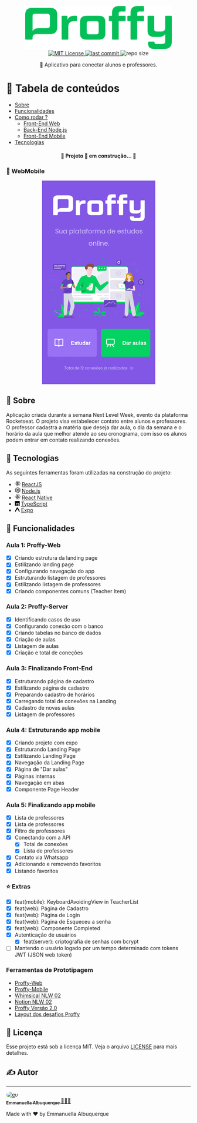 <div align="center">
   <img src="web/src/assets/images/greenLogo.svg" alt="proffy" width="400"/>
</div>

<div align="center">
  <a href="https://github.com/EmmanuellaAlbuquerque/proffy/blob/master/LICENSE">
  <img src="https://img.shields.io/github/license/emmanuellaalbuquerque/proffy?color=%2304BF58" alt="MIT License">
  </a> 
  <a href="https://github.com/EmmanuellaAlbuquerque/proffy/commits/master">
    <img src="https://img.shields.io/github/last-commit/EmmanuellaAlbuquerque/proffy?color=%2304BF58" alt="last commit">
  </a>
  <img src="https://img.shields.io/github/repo-size/EmmanuellaAlbuquerque/proffy?color=%2304BF58" alt="repo size">
</div>

<p align="center">🚀 Aplicativo para conectar alunos e professores.</p>

# :pushpin: Tabela de conteúdos

- [Sobre](#Sobre)
- [Funcionalidades](#Funcionalidades)
- [Como rodar ?](#run)
  - [Front-End Web](https://github.com/EmmanuellaAlbuquerque/proffy/tree/master/web#como-rodar)
  - [Back-End Node.js](https://github.com/EmmanuellaAlbuquerque/proffy/tree/master/server#como-rodar-)
  - [Front-End Mobile](https://github.com/EmmanuellaAlbuquerque/proffy/tree/master/mobile#como-rodar)
- [Tecnologias](#hammer-Tecnologias)

<h4 align="center"> 
	🚧  Projeto 🚀 em construção...  🚧
</h4>

### :iphone: WebMobile

<div align="center">
<img src="images/webMobile.gif" alt="mobile web gif">
</div>

## :mag_right: Sobre

Aplicação criada durante a semana Next Level Week, evento da plataforma Rocketseat. O projeto visa estabelecer contato entre alunos e professores. O professor cadastra a matéria que deseja dar aula, o dia da semana e o horário da aula que melhor atende ao seu cronograma, com isso os alunos podem entrar em contato realizando conexões.

## :hammer: Tecnologias

As seguintes ferramentas foram utilizadas na construção do projeto:

- <img src="images/technologies-icons/react.svg" alt="react" width="15"> [ReactJS](https://pt-br.reactjs.org/)
- <img src="images/technologies-icons/node-dot-js.svg" alt="typescript" width="15"> [Node.js](https://nodejs.org/en/)
- <img src="images/technologies-icons/react.svg" alt="react" width="15"> [React Native](https://reactnative.dev/)
- <img src="images/technologies-icons/typescript.svg" alt="typescript" width="13"> [TypeScript](https://www.typescriptlang.org/)
- <img src="images/technologies-icons/expo.svg" alt="expo" width="13"> [Expo](https://expo.io/)

## :bookmark_tabs: Funcionalidades

### Aula 1: Proffy-Web

- [x] Criando estrutura da landing page
- [x] Estilizando landing page
- [x] Configurando navegação do app
- [x] Estruturando listagem de professores
- [x] Estilizando listagem de professores
- [x] Criando componentes comuns (Teacher Item)

### Aula 2: Proffy-Server

- [x] Identificando casos de uso
- [x] Configurando conexão com o banco
- [x] Criando tabelas no banco de dados
- [x] Criação de aulas
- [x] Listagem de aulas
- [x] Criação e total de coneções

### Aula 3: Finalizando Front-End

- [x] Estruturando página de cadastro
- [x] Estilizando página de cadastro
- [x] Preparando cadastro de horários
- [x] Carregando total de conexões na Landing
- [x] Cadastro de novas aulas
- [x] Listagem de professores

### Aula 4: Estruturando app mobile

- [x] Criando projeto com expo
- [x] Estruturando Landing Page
- [x] Estilizando Landing Page
- [x] Navegação da Landing Page
- [x] Página de "Dar aulas"
- [x] Páginas internas
- [x] Navegação em abas
- [x] Componente Page Header

### Aula 5: Finalizando app mobile

- [x] Lista de professores
- [x] Lista de professores
- [x] Filtro de professores
- [x] Conectando com a API
  - [x] Total de conexões
  - [x] Lista de professores
- [x] Contato via Whatsapp
- [x] Adicionando e removendo favoritos
- [x] Listando favoritos

### :star: Extras

- [x] feat(mobile): KeyboardAvoidingView in TeacherList
- [x] feat(web): Página de Cadastro
- [x] feat(web): Página de Login
- [x] feat(web): Página de Esqueceu a senha
- [x] feat(web): Componente Completed
- [x] Autenticação de usuários
  - [x] feat(server): criptografia de senhas com bcrypt
- [ ] Mantendo o usuário logado por um tempo determinado com tokens JWT (JSON web token)

### Ferramentas de Prototipagem

- [Proffy-Web](https://www.figma.com/file/GHGS126t7WYjnPZdRKChJF/Proffy-Web)
- [Proffy-Mobile](https://www.figma.com/file/e33KvgUpFdunXxJjHnK7CG/Proffy-Mobile)
- [Whimsical NLW 02](https://whimsical.com/4Ug5pJLABvCj2NWQXyuK38)
- [Notion NLW 02](https://www.notion.so/Layout-Proffy-3d5f45f54ec54ef9b2103565b7cce4e1)
- [Proffy Versão 2.0](https://www.notion.so/Vers-o-2-0-Proffy-eefca1b981694cd0a895613bc6235970)
- [Layout dos desafios Proffy](https://www.notion.so/Layout-dos-desafios-Proffy-b65b509655194c02b3b4c9d4c74b78b4)

## :memo: Licença

Esse projeto está sob a licença MIT. Veja o arquivo [LICENSE](LICENSE) para mais detalhes.

## ✍️ Autor

---

<a href="https://github.com/EmmanuellaAlbuquerque">
  <img style="border-radius: 50%;" src="https://avatars1.githubusercontent.com/u/57198678?s=460&u=18118f08f358d2615421a0694cc00b1c10b8bba0&v=4" width="100px;" alt="eu"/>
  <br />
 <sub>
  <b>
    Emmanuella Albuquerque
  </b>
</sub>
</a> 
<a href="https://github.com/EmmanuellaAlbuquerque/proffy" title="proffy">🚀👩‍🚀</a>

Made with ❤️ by Emmanuella Albuquerque
